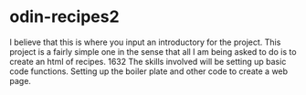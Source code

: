 # odin-recipes2
I believe that this is where you input an introductory for the project. 
This project is a fairly simple one in the sense that all I am being asked to do is to create an html of recipes. 1632
The skills involved will be setting up basic code functions.
Setting up the boiler plate and other code to create a web page. 
